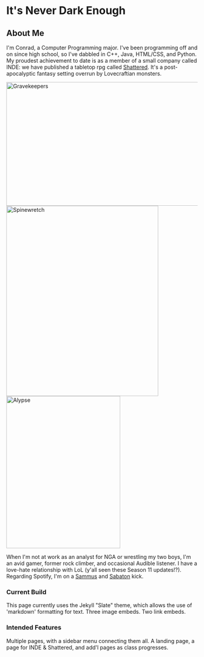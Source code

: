 # It's Never Dark Enough

## About Me

<p>I'm Conrad, a Computer Programming major. I've been programming off and on since high school, so I've dabbled in C++, Java, HTML/CSS, and Python. My proudest achievement to date is as a member of a small company called INDE: we have published a tabletop rpg called <a href="https://neverdarkenough.com">Shattered</a>. It's a post-apocalyptic fantasy setting overrun by Lovecraftian monsters.</p>

<img src="/Gravekeepers%20-%20compressed.png" alt="Gravekeepers" width="800" height="325"> <img src="/Monster%20-%20Spinewretch%20-%20Final%20-%20HR.png" alt="Spinewretch" width="400" height="500"> <img src="/Race%20-%20Alypse%20-%20Final%20-%20HR.jpg" alt="Alypse" width="300" height="400">

<p>When I'm not at work as an analyst for NGA or wrestling my two boys, I'm an avid gamer, former rock climber, and occasional Audible listener. I have a love-hate relationship with LoL (y'all seen these Season 11 updates!?). Regarding Spotify, I'm on a <a href="http://open.spotify.com/track/4nHBK3Jv1EMSRWszFzZyNv?si=Hft1QLaXRkaDcx4zHUL0Kg">Sammus</a> and <a href="http://open.spotify.com/playlist/37i9dQZF1DX99A2f2lNH9g?si=SdM0H-GfRDmQvWtXLGbGpg">Sabaton</a> kick. </p>

### Current Build

This page currently uses the Jekyll "Slate" theme, which allows the use of 'markdown' formatting for text. Three image embeds. Two link embeds.

### Intended Features

Multiple pages, with a sidebar menu connecting them all. A landing page, a page for INDE & Shattered, and add'l pages as class progresses.
